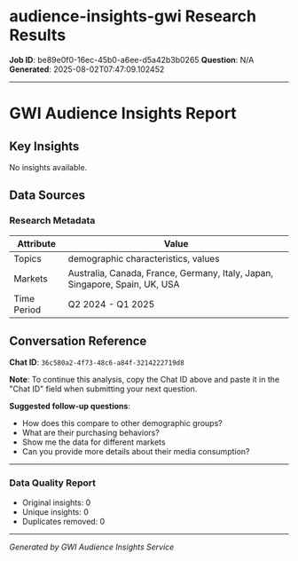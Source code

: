 # audience-insights-gwi Research Results

**Job ID**: be89e0f0-16ec-45b0-a6ee-d5a42b3b0265
**Question**: N/A
**Generated**: 2025-08-02T07:47:09.102452

---

# GWI Audience Insights Report

## Key Insights

No insights available.

## Data Sources

### Research Metadata
| Attribute | Value |
|-----------|-------|
| Topics | demographic characteristics, values |
| Markets | Australia, Canada, France, Germany, Italy, Japan, Singapore, Spain, UK, USA |
| Time Period | Q2 2024 - Q1 2025 |

## Conversation Reference


**Chat ID**: `36c580a2-4f73-48c6-a84f-3214222719d8`

**Note**: To continue this analysis, copy the Chat ID above and paste it in the "Chat ID" field when submitting your next question.

**Suggested follow-up questions**:
- How does this compare to other demographic groups?
- What are their purchasing behaviors?
- Show me the data for different markets
- Can you provide more details about their media consumption?


---
### Data Quality Report
- Original insights: 0
- Unique insights: 0
- Duplicates removed: 0

---
*Generated by GWI Audience Insights Service*
